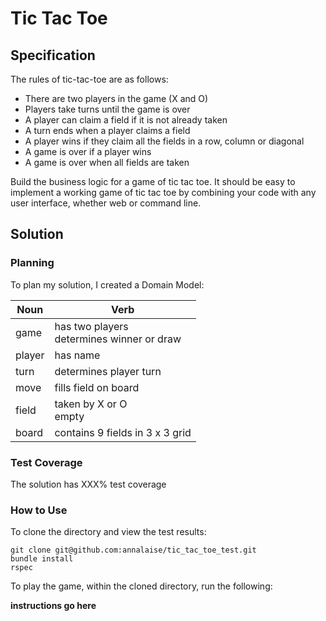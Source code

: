 # Tic Tac Toe

## Specification

The rules of tic-tac-toe are as follows:

* There are two players in the game (X and O)
* Players take turns until the game is over
* A player can claim a field if it is not already taken
* A turn ends when a player claims a field
* A player wins if they claim all the fields in a row, column or diagonal
* A game is over if a player wins
* A game is over when all fields are taken

Build the business logic for a game of tic tac toe. It should be easy to implement a working game of tic tac toe by combining your code with any user interface, whether web or command line.

## Solution

### Planning

To plan my solution, I created a Domain Model:

|Noun | Verb |
|--------|--------|
| game | has two players <br> determines winner or draw |
| player | has name |
| turn | determines player turn |
| move | fills field on board |
| field | taken by X or O <br> empty |
| board | contains 9 fields in 3 x 3 grid |

### Test Coverage

The solution has XXX% test coverage

### How to Use

To clone the directory and view the test results:
```
git clone git@github.com:annalaise/tic_tac_toe_test.git
bundle install
rspec
```

To play the game, within the cloned directory, run the following:

**instructions go here**
